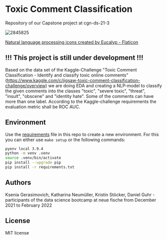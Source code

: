 # Toxic Comment Classification
Repository of our Capstone project at cgn-ds-21-3

![2845825](https://user-images.githubusercontent.com/94843155/152152295-9fd051e6-a8c0-4a1c-8e7f-546e6b155109.png)


<a href="https://www.flaticon.com/free-icons/natural-language-processing" title="natural language processing icons">Natural language processing icons created by Eucalyp - Flaticon</a>

## !!! This project is still under development !!!

Based on the data set of the Kaggle-Challenge "Toxic Comment Classification - Identify and classify toxic online comments" (https://www.kaggle.com/c/jigsaw-toxic-comment-classification-challenge/overview) we are doing EDA and creating a NLP-model to classify the given comments into the classes "toxic", "severe toxic", "threat", "insult", "obscene" and "identity hate". Some of the comments can have more than one label. According to the Kaggle-challenge requirements the evaluation metric shall be ROC AUC.

## Environment

Use the [requirements](requirements.txt) file in this repo to create a new environment. For this you can either use `make setup` or the following commands:

```BASH
pyenv local 3.9.4
python -m venv .venv
source .venv/bin/activate
pip install --upgrade pip
pip install -r requirements.txt
```

## Authors
Ksenia Gerasimovich, Katharina Neumüller, Kristin Stöcker, Daniel Guhr - participants of the data science bootcamp at neue fische from December 2021 to February 2022

## License
MIT license
